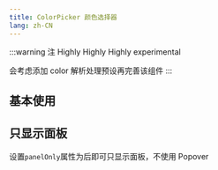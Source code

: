 ```yaml
---
title: ColorPicker 颜色选择器
lang: zh-CN
---
```


:::warning 注
Highly Highly Highly experimental

会考虑添加 color 解析处理预设再完善该组件
:::

## 基本使用

<!-- @Code:basicUsage -->

## 只显示面板

设置`panelOnly`属性为后即可只显示面板，不使用 Popover

<!-- @Code:panelOnly -->
